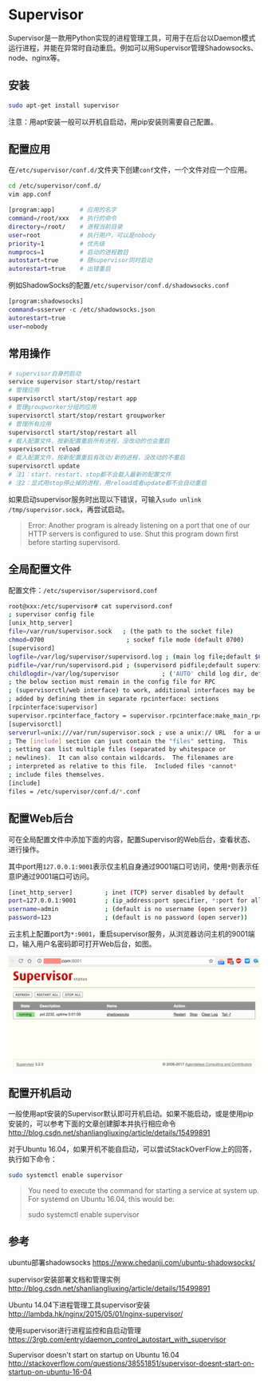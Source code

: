 # Supervisor



Supervisor是一款用Python实现的进程管理工具，可用于在后台以Daemon模式运行进程，并能在异常时自动重启。例如可以用Supervisor管理Shadowsocks、node、nginx等。



## 安装

```bash
sudo apt-get install supervisor
```

注意：用apt安装一般可以开机自启动，用pip安装则需要自己配置。



## 配置应用

在`/etc/supervisor/conf.d/`文件夹下创建`conf`文件，一个文件对应一个应用。

```bash
cd /etc/supervisor/conf.d/
vim app.conf
```

```bash
[program:app]       # 应用的名字
command=/root/xxx   # 执行的命令
directory=/root/    # 进程当前目录
user=root           # 执行用户，可以是nobody
priority=1          # 优先级
numprocs=1          # 启动的进程数目
autostart=true      # 随supervisor同时启动
autorestart=true    # 出错重启
```

例如ShadowSocks的配置`/etc/supervisor/conf.d/shadowsocks.conf`

```bash
[program:shadowsocks]
command=ssserver -c /etc/shadowsocks.json
autorestart=true
user=nobody
```



## 常用操作

```bash
# supervisor自身的启动
service supervisor start/stop/restart
# 管理应用
supervisorctl start/stop/restart app
# 管理groupworker分组的应用
supervisorctl start/stop/restart groupworker
# 管理所有应用
supervisorctl start/stop/restart all
# 载入配置文件，按新配置重启所有进程，没改动的也会重启
supervisorctl reload
# 载入配置文件，按新配置重启有改动/新的进程，没改动的不重启
supervisorctl update
# 注1：start、restart、stop都不会载入最新的配置文件
# 注2：显式用stop停止掉的进程，用reload或者update都不会自动重启
```

如果启动supervisor服务时出现以下错误，可输入`sudo unlink /tmp/supervisor.sock`，再尝试启动。

> Error: Another program is already listening on a port that one of our HTTP servers is configured to use. Shut this program down first before starting supervisord.



## 全局配置文件

配置文件：`/etc/supervisor/supervisord.conf`

```bash
root@xxx:/etc/supervisor# cat supervisord.conf
; supervisor config file
[unix_http_server]
file=/var/run/supervisor.sock   ; (the path to the socket file)
chmod=0700                       ; sockef file mode (default 0700)
[supervisord]
logfile=/var/log/supervisor/supervisord.log ; (main log file;default $CWD/supervisord.log)
pidfile=/var/run/supervisord.pid ; (supervisord pidfile;default supervisord.pid)
childlogdir=/var/log/supervisor            ; ('AUTO' child log dir, default $TEMP)
; the below section must remain in the config file for RPC
; (supervisorctl/web interface) to work, additional interfaces may be
; added by defining them in separate rpcinterface: sections
[rpcinterface:supervisor]
supervisor.rpcinterface_factory = supervisor.rpcinterface:make_main_rpcinterface
[supervisorctl]
serverurl=unix:///var/run/supervisor.sock ; use a unix:// URL  for a unix socket
; The [include] section can just contain the "files" setting.  This
; setting can list multiple files (separated by whitespace or
; newlines).  It can also contain wildcards.  The filenames are
; interpreted as relative to this file.  Included files *cannot*
; include files themselves.
[include]
files = /etc/supervisor/conf.d/*.conf
```



## 配置Web后台

可在全局配置文件中添加下面的内容，配置Supervisor的Web后台，查看状态、进行操作。

其中port用`127.0.0.1:9001`表示仅主机自身通过9001端口可访问，使用`*`则表示任意IP通过9001端口可访问。

```bash
[inet_http_server]         ; inet (TCP) server disabled by default
port=127.0.0.1:9001        ; (ip_address:port specifier, *:port for all iface)
username=admin             ; (default is no username (open server))
password=123               ; (default is no password (open server))
```

云主机上配置port为`*:9001`，重启supervisor服务，从浏览器访问主机的9001端口，输入用户名密码即可打开Web后台，如图。

![img](supervisor.assets/e8dcada1-20af-4462-b78e-9249f333248e.png)



## 配置开机启动

一般使用apt安装的Supervisor默认即可开机启动。如果不能启动，或是使用pip安装的，可以参考下面的文章创建脚本并执行相应命令
http://blog.csdn.net/shanliangliuxing/article/details/15499891

对于Ubuntu 16.04，如果开机不能自启动，可以尝试StackOverFlow上的回答，执行如下命令：

```bash
sudo systemctl enable supervisor
```

> You need to execute the command for starting a service at system up. For systemd on Ubuntu 16.04, this would be:
>
> sudo systemctl enable supervisor



## 参考

ubuntu部署shadowsocks 
 https://www.chedanji.com/ubuntu-shadowsocks/

supervisor安装部署文档和管理实例 
 http://blog.csdn.net/shanliangliuxing/article/details/15499891

Ubuntu 14.04下进程管理工具supervisor安装 
 http://lambda.hk/nginx/2015/05/01/nginx-supervisor/

使用supervisor进行进程监控和自启动管理 
 https://3rgb.com/entry/daemon_control_autostart_with_supervisor

Supervisor doesn't start on startup on Ubuntu 16.04 
 http://stackoverflow.com/questions/38551851/supervisor-doesnt-start-on-startup-on-ubuntu-16-04